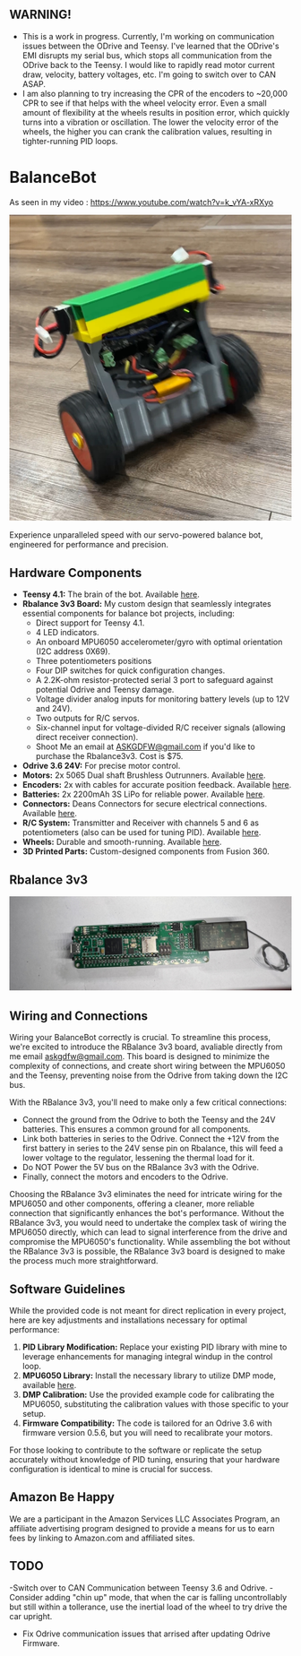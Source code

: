 ## WARNING!
- This is a work in progress. Currently, I'm working on communication issues between the ODrive and Teensy. I've learned that the ODrive's EMI disrupts my serial bus, which stops all communication from the ODrive back to the Teensy. I would like to rapidly read motor current draw, velocity, battery voltages, etc. I'm going to switch over to CAN ASAP.
- I am also planning to try increasing the CPR of the encoders to ~20,000 CPR to see if that helps with the wheel velocity error. Even a small amount of flexibility at the wheels results in position error, which quickly turns into a vibration or oscillation. The lower the velocity error of the wheels, the higher you can crank the calibration values, resulting in tighter-running PID loops.


# BalanceBot

As seen in my video : https://www.youtube.com/watch?v=k_vYA-xRXyo


![BalanceBot Image](IMG_2787.jpg)

Experience unparalleled speed with our servo-powered balance bot, engineered for performance and precision.

## Hardware Components

- **Teensy 4.1:** The brain of the bot. Available [here](https://amzn.to/48WA4g9).
- **Rbalance 3v3 Board:** My custom design that seamlessly integrates essential components for balance bot projects, including:
  - Direct support for Teensy 4.1.
  - 4 LED indicators.
  - An onboard MPU6050 accelerometer/gyro with optimal orientation (I2C address 0X69).
  - Three potentiometers positions
  - Four DIP switches for quick configuration changes.
  - A 2.2K-ohm resistor-protected serial 3 port to safeguard against potential Odrive and Teensy damage.
  - Voltage divider analog inputs for monitoring battery levels (up to 12V and 24V).
  - Two outputs for R/C servos.
  - Six-channel input for voltage-divided R/C receiver signals (allowing direct receiver connection).
  - Shoot Me an email at ASKGDFW@gmail.com if you'd like to purchase the Rbalance3v3. Cost is $75.
- **Odrive 3.6 24V:** For precise motor control.
- **Motors:** 2x 5065 Dual shaft Brushless Outrunners. Available [here](https://odriverobotics.com/shop/odrive-custom-motor-d5065).
- **Encoders:** 2x with cables for accurate position feedback. Available [here](https://odriverobotics.com/shop/cui-amt-102).
- **Batteries:** 2x 2200mAh 3S LiPo for reliable power. Available [here](https://amzn.to/499Znei).
- **Connectors:** Deans Connectors for secure electrical connections. Available [here](https://amzn.to/2YnCuje).
- **R/C System:** Transmitter and Receiver with channels 5 and 6 as potentiometers (also can be used for tuning PID). Available [here](https://amzn.to/42nNXkN).
- **Wheels:** Durable and smooth-running. Available [here](https://amzn.to/3uswwTA).
- **3D Printed Parts:** Custom-designed components from Fusion 360.

## Rbalance 3v3
![BalanceBot Image](IMG_2786.jpg)

## Wiring and Connections

Wiring your BalanceBot correctly is crucial. To streamline this process, we're excited to introduce the RBalance 3v3 board, avaliable directly from me email askgdfw@gmail.com. This board is designed to minimize the complexity of connections, and create short wiring between the MPU6050 and the Teensy, preventing noise from the Odrive from taking down the I2C bus.

With the RBalance 3v3, you'll need to make only a few critical connections:
- Connect the ground from the Odrive to both the Teensy and the 24V batteries. This ensures a common ground for all components.
- Link both batteries in series to the Odrive. Connect the +12V from the first battery in series to the 24V sense pin on Rbalance, this will feed a lower voltage to the regulator, lessening the thermal load for it. 
- Do NOT Power the 5V bus on the RBalance 3v3 with the Odrive. 
- Finally, connect the motors and encoders to the Odrive.

Choosing the RBalance 3v3 eliminates the need for intricate wiring for the MPU6050 and other components, offering a cleaner, more reliable connection that significantly enhances the bot's performance. Without the RBalance 3v3, you would need to undertake the complex task of wiring the MPU6050 directly, which can lead to signal interference from the drive and compromise the MPU6050's functionality. While assembling the bot without the RBalance 3v3 is possible, the RBalance 3v3 board is designed to make the process much more straightforward.


## Software Guidelines

While the provided code is not meant for direct replication in every project, here are key adjustments and installations necessary for optimal performance:

1. **PID Library Modification:** Replace your existing PID library with mine to leverage enhancements for managing integral windup in the control loop.
2. **MPU6050 Library:** Install the necessary library to utilize DMP mode, available [here](https://github.com/jrowberg/i2cdevlib).
3. **DMP Calibration:** Use the provided example code for calibrating the MPU6050, substituting the calibration values with those specific to your setup.
4. **Firmware Compatibility:** The code is tailored for an Odrive 3.6 with firmware version 0.5.6, but you will need to recalibrate your motors. 

For those looking to contribute to the software or replicate the setup accurately without knowledge of PID tuning, ensuring that your hardware configuration is identical to mine is crucial for success.


## Amazon Be Happy
We are a participant in the Amazon Services LLC Associates Program, an affiliate advertising program designed to provide a means for us to earn fees by linking to Amazon.com and affiliated sites.

## TODO
-Switch over to CAN Communication between Teensy 3.6 and Odrive.
-Consider adding "chin up" mode, that when the car is falling uncontrollably but still within a tollerance, use the inertial load of the wheel to try drive the car upright. 
- Fix Odrive communication issues that arrised after updating Odrive Firmware. 


